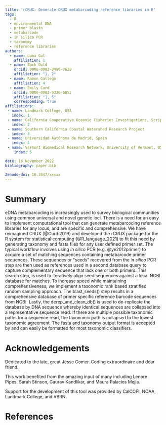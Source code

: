 ```yaml
---
title: 'rCRUX: Generate CRUX metabarcoding reference libraries in R'
tags:
  - R
  - environmental DNA
  - primer blastn
  - metabarcode
  - in silico PCR
  - taxonomy
  - reference libraries
authors:
  - name: Luna Gal
    affiliation: 1
  - name: Zack Gold
    orcid: 0000-0003-0490-7630
    affiliation: "1, 2"
  - name: Ramon Gallego
    affiliation: 4
  - name: Emily Curd
    orcid: 0000-0003-0336-6852
    affiliation: "1, 5"
    corresponding: true
affiliations:
 - name: Landmark College, USA
   index: 1
 - name: California Cooperative Oceanic Fisheries Investigations, Scripps Institution of Oceanography & NOAA Southwest Fisheries Science Center, USA
   index: 2
 - name: Southern California Coastal Watershed Research Project
   index: 3
 - name: Universidad Autónoma de Madrid, Spain
   index: 4
 - name: Vermont Biomedical Research Network, University of Vermont, USA
    index: 5

date: 16 November 2022
bibliography: paper.bib

Zenodo-doi: 10.3847/xxxxx
---
```


# Summary

eDNA metabarcoding is increasingly used to survey biological communities using common universal and novel genetic loci. There is a need for an easy to implement computational tool that can generate metabarcoding reference libraries for any locus, and are specific and comprehensive. We have reimagined CRUX (@Curd:2019) and developed the rCRUX package for the R system for statistical computing (@R_language_2021) to fit this need by generating taxonomy and fasta files for any user defined primer set. The typical workflow involves using *in silico* PCR (e.g. @ye2012primer) to acquire a set of matching sequences containing metabarcode primer sequences. These sequences or "seeds" recovered from the *in silico* PCR step are then used as references used in a second database query to capture complementary sequence that lack one or both primers. This search step, is used to iteratively align seed sequences against a local NCBI database for matches. To increase speed while maintaining comprehensiveness, we implement a taxonomic rank based stratified random sampling approach. The blast_seeds() step results in a comprehensive database of primer specific reference barcode sequences from NCBI. Lastly, the derep_and_clean_db() is used to de-replicate the database by DNA sequence whereby identical sequences are collapsed into a representative sequence read. If there are multiple possible taxonomic paths for a sequence read, the taxonomic path is collapsed to the lowest taxonomic agreement. The fasta and taxonomy output format is accepted by and can easily be formatted for most taxonomic classifiers.

# Acknowledgements
Dedicated to the late, great Jesse Gomer. Coding extraordinaire and dear friend.

This work benefited from the amazing input of many including Lenore Pipes, Sarah Stinson, Gaurav Kandlikar, and Maura Palacios Mejia.

Support for the development of this tool was provided by CalCOFI, NOAA, Landmark College, and VBRN.

# References
